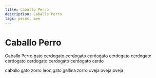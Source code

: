 ```yaml
---
title: Caballo Perro
description: Caballo Perro
tags: peces, ave
---
```


# Caballo Perro

Caballo Perro gato cerdogato cerdogato cerdogato cerdogato cerdogato cerdogato cerdogato cerdogato cerdogato cerdo

caballo gato zorro leon gato gallina zorro oveja oveja oveja